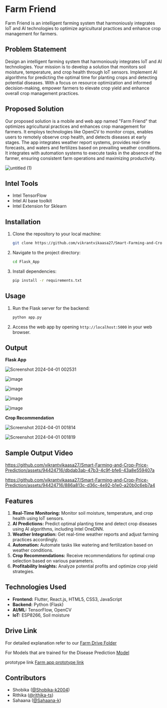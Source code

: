 
# Farm Friend  



Farm Friend is an intelligent farming system that harmoniously integrates IoT and AI technologies to optimize agricultural practices and enhance crop management for farmers.

## Problem Statement

Design an intelligent farming system that harmoniously integrates IoT and AI technologies. Your mission is to develop a solution that monitors soil moisture, temperature, and crop health through IoT sensors. Implement AI algorithms for predicting the optimal time for planting crops and detecting potential diseases. With a focus on resource optimization and informed decision-making, empower farmers to elevate crop yield and enhance overall crop management practices.

## Proposed Solution

Our proposed solution is a mobile and web app named "Farm Friend" that optimizes agricultural practices and enhances crop management for farmers. It employs technologies like OpenCV to monitor crops, enables users to remotely observe crop health, and detects diseases at early stages. The app integrates weather report systems, provides real-time forecasts, and waters and fertilizes based on prevailing weather conditions. It integrates with automation systems to execute tasks in the absence of the farmer, ensuring consistent farm operations and maximizing productivity.


![untitled (1)](https://github.com/vikrantvikaasa27/Smart-Farming-and-Crop-Price-Prediction/assets/94424716/b409c371-1702-4478-a681-8befed6f9304)

## Intel Tools
- Intel TensorFlow
- Intel AI base toolkit
- Intel Extension for Sklearn



## Installation

1. Clone the repository to your local machine:
   ```bash
   git clone https://github.com/vikrantvikaasa27/Smart-Farming-and-Crop-Price-Prediction
   ```

2. Navigate to the project directory:
   ```bash
   cd Flask_App
   ```

3. Install dependencies:
   ```bash
   pip install -r requirements.txt
   ```

## Usage

1. Run the Flask server for the backend:
   ```bash
   python app.py
   ```

2. Access the web app by opening `http://localhost:5000` in your web browser.

## Output
**Flask App**

![Screenshot 2024-04-01 002531](https://github.com/vikrantvikaasa27/Smart-Farming-and-Crop-Price-Prediction/assets/94424716/a39694a1-4135-40f3-8cdb-70ff547f5397)

![image](https://github.com/vikrantvikaasa27/Smart-Farming-and-Crop-Price-Prediction/assets/94424716/ea9be19a-cf0c-46ad-a81e-7f6a63b19868)

![image](https://github.com/vikrantvikaasa27/Smart-Farming-and-Crop-Price-Prediction/assets/94424716/271e9f9d-ab26-4b31-b719-b832c3aab79f)

![image](https://github.com/vikrantvikaasa27/Smart-Farming-and-Crop-Price-Prediction/assets/94424716/94f64ced-5974-4d9c-8954-c33584ea68ab)

![image](https://github.com/vikrantvikaasa27/Smart-Farming-and-Crop-Price-Prediction/assets/94424716/b1c075a1-1c5f-48e2-9866-f055f0e61f6f)

**Crop Recommendation**

![Screenshot 2024-04-01 001814](https://github.com/vikrantvikaasa27/Smart-Farming-and-Crop-Price-Prediction/assets/94424716/fc49682a-523c-4efc-92dd-52d77d5b053c)

![Screenshot 2024-04-01 001819](https://github.com/vikrantvikaasa27/Smart-Farming-and-Crop-Price-Prediction/assets/94424716/0b2b7803-62b5-402a-a66c-bee0b5c94428)

## Sample Output Video

https://github.com/vikrantvikaasa27/Smart-Farming-and-Crop-Price-Prediction/assets/94424716/dbdab3ab-47b3-4c9f-bfe6-43a8e559407a



https://github.com/vikrantvikaasa27/Smart-Farming-and-Crop-Price-Prediction/assets/94424716/886a813c-d36c-4e92-b1e0-a20b0c6eb7a4





## Features

1. **Real-Time Monitoring:** Monitor soil moisture, temperature, and crop health using IoT sensors.
2. **AI Predictions:** Predict optimal planting time and detect crop diseases using AI algorithms, including Intel OneDNN.
3. **Weather Integration:** Get real-time weather reports and adjust farming practices accordingly.
4. **Automation:** Automate tasks like watering and fertilization based on weather conditions.
5. **Crop Recommendations:** Receive recommendations for optimal crop selection based on various parameters.
6. **Profitability Insights:** Analyze potential profits and optimize crop yield strategies.

## Technologies Used

- **Frontend:** Flutter, React.js, HTML5, CSS3, JavaScript
- **Backend:** Python (Flask)
- **AI/ML:** TensorFlow, OpenCV
- **IoT:** ESP8266, Soil moisture 

## Drive Link

For detailed explanation refer to our [Farm Drive Folder](https://drive.google.com/drive/folders/1g2hzkn0VZ8yKnyBZg7_p83glG7NSvM5F?usp=drive_link](https://drive.google.com/drive/folders/1g2hzkn0VZ8yKnyBZg7_p83glG7NSvM5F?usp=drive_link))

For Models that are trained for the Disease Prediction  [Model](https://drive.google.com/drive/folders/1g2hzkn0VZ8yKnyBZg7_p83glG7NSvM5F?usp=drive_link](https://drive.google.com/drive/folders/1Q3j9XH-y5P87Qtl5GHsazNLn6B5UOhB3?usp=drive_link))

prototype link [Farm app prototype link](https://www.figma.com/file/spkCTRR1PRQTx1Eeb8PVFn/Farm-Friend-(Community)?type=design&mode=design&t=RSDF78n1SWSQXTe1-0)


## Contributors

- Shobika ([@Shobika-k2004](https://github.com/Shobika-k2004))
- Rithika ([@rithika-ts](https://github.com/RITHIKA-TS))
- Sahaana ([@Sahaana-k](https://github.com/Sahaana-k))
  

